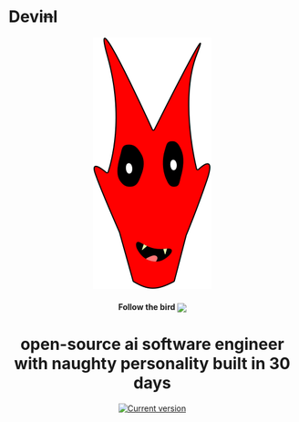 # Devi~~n~~l

<div align="center">
  <div>
    <img src=".github/devil-logo.svg" alt="devil logo"/>
    <h4 align="center">Follow the bird <a href="https://twitter.com/_sukharev_"><img src="https://img.shields.io/twitter/follow/_sukharev_?style=flat&label=_sukharev_&logo=twitter&color=0bf&logoColor=fff" align="center"></a>
  </div>
	<h1>open-source ai software engineer with naughty personality built in 30 days</h1>
	<a href="https://www.npmjs.com/package/pipepiper"><img src="https://img.shields.io/npm/v/pipepiper" alt="Current version"></a>
</div>
